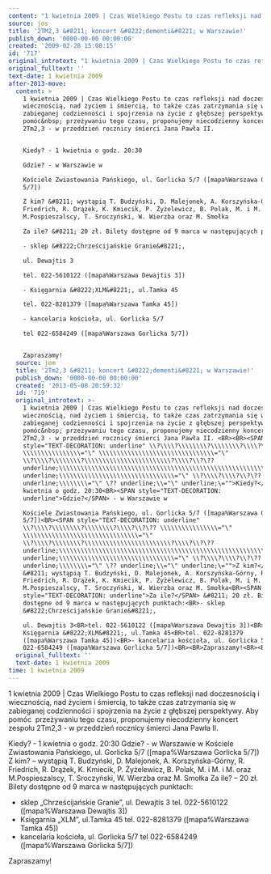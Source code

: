 ```yaml
---
content: "1 kwietnia 2009 | Czas Wielkiego Postu to czas refleksji nad doczesnością i wiecznością, nad życiem i śmiercią, to także czas zatrzymania się w zabieganej codzienności i spojrzenia na życie z głębszej perspektywy. Aby pomóc&nbsp; przeżywaniu tego czasu, proponujemy niecodzienny koncert zespołu 2Tm2,3 - w przeddzień rocznicy śmierci Jana Pawła II. \n\nKiedy? - 1 kwietnia o godz. 20:30\nGdzie? - w Warszawie w \nKościele Zwiastowania Pańskiego, ul. Gorlicka 5/7 ([mapa%Warszawa Gorlicka 5/7])\nZ kim? &#8211; wystąpią T. Budzyński, D. Malejonek, A. Korszyńska-Górny, R. Friedrich, R. Drążek, K. Kmiecik, P. Żyżelewicz, B. Polak, M. i M. i M. oraz M.Pospieszalscy, T. Sroczyński, W. Wierzba oraz M. Smołka\nZa ile? &#8211; 20 zł. Bilety dostępne od 9 marca w następujących punktach:\n- sklep &#8222;Chrześcijańskie Granie&#8221;, \nul. Dewajtis 3\ntel. 022-5610122 ([mapa%Warszawa Dewajtis 3])\n- Księgarnia &#8222;XLM&#8221;, ul.Tamka 45\ntel. 022-8281379 ([mapa%Warszawa Tamka 45])\n- kancelaria kościoła, ul. Gorlicka 5/7\ntel 022-6584249 ([mapa%Warszawa Gorlicka 5/7])\n\nZapraszamy!\n\n\n<!--CONTENT FROM OLD SERVER (jos before 2013): 1 kwietnia 2009 | Czas Wielkiego Postu to czas refleksji nad doczesnością i wiecznością, nad życiem i śmiercią, to także czas zatrzymania się w zabieganej codzienności i spojrzenia na życie z głębszej perspektywy. Aby pomóc&nbsp; przeżywaniu tego czasu, proponujemy niecodzienny koncert zespołu 2Tm2,3 - w przeddzień rocznicy śmierci Jana Pawła II. \n\r\n\n\r\nKiedy? - 1 kwietnia o godz. 20:30\n\r\nGdzie? - w Warszawie w Kościele Zwiastowania Pańskiego, ul. Gorlicka 5/7\n\r\nZ kim? &#8211; wystąpią T. Budzyński, D. Malejonek, A. Korszyńska-Górny, R. Friedrich, R. Drążek, K. Kmiecik, P. Żyżelewicz, B. Polak, M. i M. i M. oraz M.Pospieszalscy, T. Sroczyński, W. Wierzba oraz M. Smołka.\n\r\nZa ile? &#8211; 20 zł. Bilety dostępne od 1 marca w następujących punktach:\n\r\n- sklep &#8222;Chrześcijańskie Granie&#8221;, ul. Dewajtis 3\n\r\ntel. 022-5610122\n\r\n- Księgarnia &#8222;XLM&#8221;, ul.Tamka 45\n\r\ntel. 022-8281379\n\r\n- kancelaria kościoła, ul. Gorlicka 5/7\n\r\ntel. 022-6584249\n\r\n\n\r\n\n\r\nZapraszamy!\n\r\n         \n\r\n         \n\r\n         \n-->"
source: jos
title: '2TM2,3 &#8211; koncert &#8222;dementi&#8221; w Warszawie!'
publish_down: '0000-00-00 00:00:00'
created: '2009-02-28 15:08:15'
id: '717'
original_introtext: "1 kwietnia 2009 | Czas Wielkiego Postu to czas refleksji nad doczesnością i wiecznością, nad życiem i śmiercią, to także czas zatrzymania się w zabieganej codzienności i spojrzenia na życie z głębszej perspektywy. Aby pomóc&nbsp; przeżywaniu tego czasu, proponujemy niecodzienny koncert zespołu 2Tm2,3 - w przeddzień rocznicy śmierci Jana Pawła II. <br>\r\n<br>\r\n<span style=\"\" underline;\\=\"\">Kiedy?</span> - 1 kwietnia o godz. 20:30<br>\r\n<span style=\"\" underline;\\=\"\">Gdzie?</span> - w Warszawie w Kościele Zwiastowania Pańskiego, ul. Gorlicka 5/7<br>\r\n<span style=\"\" underline;\\=\"\">Z kim?</span> &#8211; wystąpią T. Budzyński, D. Malejonek, A. Korszyńska-Górny, R. Friedrich, R. Drążek, K. Kmiecik, P. Żyżelewicz, B. Polak, M. i M. i M. oraz M.Pospieszalscy, T. Sroczyński, W. Wierzba oraz M. Smołka.<br>\r\n<span style=\"\" underline;\\=\"\">Za ile?</span> &#8211; 20 zł. Bilety dostępne od 1 marca w następujących punktach:<br>\r\n- sklep &#8222;Chrześcijańskie Granie&#8221;, ul. Dewajtis 3<br>\r\ntel. 022-5610122<br>\r\n- Księgarnia &#8222;XLM&#8221;, ul.Tamka 45<br>\r\ntel. 022-8281379<br>\r\n- kancelaria kościoła, ul. Gorlicka 5/7<br>\r\ntel. 022-6584249<br>\r\n<br>\r\n<br>\r\nZapraszamy!<br>\r\n         <br>\r\n         <br>\r\n         "
original_fulltext: ''
text-date: 1 kwietnia 2009
after-2013-move:
  content: >
    1 kwietnia 2009 | Czas Wielkiego Postu to czas refleksji nad doczesnością i
    wiecznością, nad życiem i śmiercią, to także czas zatrzymania się w
    zabieganej codzienności i spojrzenia na życie z głębszej perspektywy. Aby
    pomóc&nbsp; przeżywaniu tego czasu, proponujemy niecodzienny koncert zespołu
    2Tm2,3 - w przeddzień rocznicy śmierci Jana Pawła II. 


    Kiedy? - 1 kwietnia o godz. 20:30

    Gdzie? - w Warszawie w 

    Kościele Zwiastowania Pańskiego, ul. Gorlicka 5/7 ([mapa%Warszawa Gorlicka
    5/7])

    Z kim? &#8211; wystąpią T. Budzyński, D. Malejonek, A. Korszyńska-Górny, R.
    Friedrich, R. Drążek, K. Kmiecik, P. Żyżelewicz, B. Polak, M. i M. i M. oraz
    M.Pospieszalscy, T. Sroczyński, W. Wierzba oraz M. Smołka

    Za ile? &#8211; 20 zł. Bilety dostępne od 9 marca w następujących punktach:

    - sklep &#8222;Chrześcijańskie Granie&#8221;, 

    ul. Dewajtis 3

    tel. 022-5610122 ([mapa%Warszawa Dewajtis 3])

    - Księgarnia &#8222;XLM&#8221;, ul.Tamka 45

    tel. 022-8281379 ([mapa%Warszawa Tamka 45])

    - kancelaria kościoła, ul. Gorlicka 5/7

    tel 022-6584249 ([mapa%Warszawa Gorlicka 5/7])


    Zapraszamy!
  source: jom
  title: '2Tm2,3 &#8211; koncert &#8222;dementi&#8221; w Warszawie!'
  publish_down: '0000-00-00 00:00:00'
  created: '2013-05-08 20:59:32'
  id: '719'
  original_introtext: >-
    1 kwietnia 2009 | Czas Wielkiego Postu to czas refleksji nad doczesnością i
    wiecznością, nad życiem i śmiercią, to także czas zatrzymania się w
    zabieganej codzienności i spojrzenia na życie z głębszej perspektywy. Aby
    pomóc&nbsp; przeżywaniu tego czasu, proponujemy niecodzienny koncert zespołu
    2Tm2,3 - w przeddzień rocznicy śmierci Jana Pawła II. <BR><BR><SPAN
    style="TEXT-DECORATION: underline" \\?\\\\?\\\\\\\\?\\\\\\\\?\\\\?\\?\??
    \\\\\\\\\\\\\\\\="\" \\\\\\\\\\\\\\\\\\\\\\\\\\\\\\\\="\"
    \\?\\\\?\\\\\\\\?\\\\\\\\\\\\\\\\\\\\\\\\?\\\\?\\?\??
    underline;\\\\\\\\\\\\\\\\\\\\\\\\\\\\\\\\\\\\\\\\\\\\\\\\\\\\\\\\\\\\\\\\="\"
    underline;\\\\\\\\\\\\\\\\\\\\\\\\\\\\\\\\="\" \\?\\\\?\\\\?\\?\??
    underline;\\\\\\\\="\" \?? underline;\\="\" underline;\="">Kiedy?</SPAN> - 1
    kwietnia o godz. 20:30<BR><SPAN style="TEXT-DECORATION:
    underline">Gdzie?</SPAN> - w Warszawie w 

    Kościele Zwiastowania Pańskiego, ul. Gorlicka 5/7 ([mapa%Warszawa Gorlicka
    5/7])<BR><SPAN style="TEXT-DECORATION: underline"
    \\?\\\\?\\\\\\\\?\\\\\\\\?\\\\?\\?\?? \\\\\\\\\\\\\\\\="\"
    \\\\\\\\\\\\\\\\\\\\\\\\\\\\\\\\="\"
    \\?\\\\?\\\\\\\\?\\\\\\\\\\\\\\\\\\\\\\\\?\\\\?\\?\??
    underline;\\\\\\\\\\\\\\\\\\\\\\\\\\\\\\\\\\\\\\\\\\\\\\\\\\\\\\\\\\\\\\\\="\"
    underline;\\\\\\\\\\\\\\\\\\\\\\\\\\\\\\\\="\" \\?\\\\?\\\\?\\?\??
    underline;\\\\\\\\="\" \?? underline;\\="\" underline;\="">Z kim?</SPAN>
    &#8211; wystąpią T. Budzyński, D. Malejonek, A. Korszyńska-Górny, R.
    Friedrich, R. Drążek, K. Kmiecik, P. Żyżelewicz, B. Polak, M. i M. i M. oraz
    M.Pospieszalscy, T. Sroczyński, W. Wierzba oraz M. Smołka<BR><SPAN
    style="TEXT-DECORATION: underline">Za ile?</SPAN> &#8211; 20 zł. Bilety
    dostępne od 9 marca w następujących punktach:<BR>- sklep
    &#8222;Chrześcijańskie Granie&#8221;, 

    ul. Dewajtis 3<BR>tel. 022-5610122 ([mapa%Warszawa Dewajtis 3])<BR>-
    Księgarnia &#8222;XLM&#8221;, ul.Tamka 45<BR>tel. 022-8281379
    ([mapa%Warszawa Tamka 45])<BR>- kancelaria kościoła, ul. Gorlicka 5/7<BR>tel
    022-6584249 ([mapa%Warszawa Gorlicka 5/7])<BR><BR>Zapraszamy!<BR><BR><BR>
  original_fulltext: ''
  text-date: 1 kwietnia 2009
time: 1 kwietnia 2009
---
```

1 kwietnia 2009 | Czas Wielkiego Postu to czas refleksji nad doczesnością i wiecznością, nad życiem i śmiercią, to także czas zatrzymania się w zabieganej codzienności i spojrzenia na życie z głębszej perspektywy. Aby pomóc&nbsp; przeżywaniu tego czasu, proponujemy niecodzienny koncert zespołu 2Tm2,3 - w przeddzień rocznicy śmierci Jana Pawła II. 

Kiedy? - 1 kwietnia o godz. 20:30
Gdzie? - w Warszawie w 
Kościele Zwiastowania Pańskiego, ul. Gorlicka 5/7 ([mapa%Warszawa Gorlicka 5/7])
Z kim? &#8211; wystąpią T. Budzyński, D. Malejonek, A. Korszyńska-Górny, R. Friedrich, R. Drążek, K. Kmiecik, P. Żyżelewicz, B. Polak, M. i M. i M. oraz M.Pospieszalscy, T. Sroczyński, W. Wierzba oraz M. Smołka
Za ile? &#8211; 20 zł. Bilety dostępne od 9 marca w następujących punktach:
- sklep &#8222;Chrześcijańskie Granie&#8221;, 
ul. Dewajtis 3
tel. 022-5610122 ([mapa%Warszawa Dewajtis 3])
- Księgarnia &#8222;XLM&#8221;, ul.Tamka 45
tel. 022-8281379 ([mapa%Warszawa Tamka 45])
- kancelaria kościoła, ul. Gorlicka 5/7
tel 022-6584249 ([mapa%Warszawa Gorlicka 5/7])

Zapraszamy!


<!--CONTENT FROM OLD SERVER (jos before 2013): 1 kwietnia 2009 | Czas Wielkiego Postu to czas refleksji nad doczesnością i wiecznością, nad życiem i śmiercią, to także czas zatrzymania się w zabieganej codzienności i spojrzenia na życie z głębszej perspektywy. Aby pomóc&nbsp; przeżywaniu tego czasu, proponujemy niecodzienny koncert zespołu 2Tm2,3 - w przeddzień rocznicy śmierci Jana Pawła II. 



Kiedy? - 1 kwietnia o godz. 20:30

Gdzie? - w Warszawie w Kościele Zwiastowania Pańskiego, ul. Gorlicka 5/7

Z kim? &#8211; wystąpią T. Budzyński, D. Malejonek, A. Korszyńska-Górny, R. Friedrich, R. Drążek, K. Kmiecik, P. Żyżelewicz, B. Polak, M. i M. i M. oraz M.Pospieszalscy, T. Sroczyński, W. Wierzba oraz M. Smołka.

Za ile? &#8211; 20 zł. Bilety dostępne od 1 marca w następujących punktach:

- sklep &#8222;Chrześcijańskie Granie&#8221;, ul. Dewajtis 3

tel. 022-5610122

- Księgarnia &#8222;XLM&#8221;, ul.Tamka 45

tel. 022-8281379

- kancelaria kościoła, ul. Gorlicka 5/7

tel. 022-6584249





Zapraszamy!

         

         

         
-->

<!--{{json:{"created_date":"2009-02-28 15:08:15","publish_down":"0000-00-00 00:00:00","id":"717"}}}-->